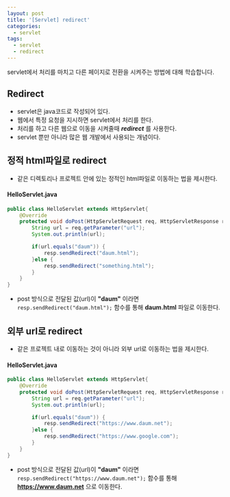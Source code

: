 ```yaml
---
layout: post
title: '[Servlet] redirect'
categories:
  - servlet
tags:
  - servlet
  - redirect
---
```



servlet에서 처리를 마치고 다른 페이지로 전환을 시켜주는 방법에 대해 학습합니다.



## Redirect

- servlet은 java코드로 작성되어 있다.
- 웹에서 특정 요청을 지시하면 servlet에서 처리를 한다.
- 처리를 하고 다른 웹으로 이동을 시켜줄때 ***redirect*** 를 사용한다.
- servlet 뿐만 아니라 많은 웹 개발에서 사용되는 개념이다.



## 정적 html파일로 redirect

- 같은 디렉토리나 프로젝트 안에 있는 정적인 html파일로 이동하는 법을 제시한다.

#### HelloServlet.java

```java
public class HelloServlet extends HttpServlet{
	@Override
	protected void doPost(HttpServletRequest req, HttpServletResponse resp) throws ServletException, IOException {
		String url = req.getParameter("url");
		System.out.println(url);

		if(url.equals("daum")) {
			resp.sendRedirect("daum.html");
		}else {
			resp.sendRedirect("something.html");
		}
	}
}
```

- post 방식으로 전달된 값(url)이 **"daum"** 이라면 ```resp.sendRedirect("daum.html");``` 함수를 통해 **daum.html** 파일로 이동한다.



## 외부 url로 redirect

- 같은 프로젝트 내로 이동하는 것이 아니라 외부 url로 이동하는 법을 제시한다.


#### HelloServlet.java

```java
public class HelloServlet extends HttpServlet{
	@Override
	protected void doPost(HttpServletRequest req, HttpServletResponse resp) throws ServletException, IOException {
		String url = req.getParameter("url");
		System.out.println(url);

		if(url.equals("daum")) {
			resp.sendRedirect("https://www.daum.net");
		}else {
			resp.sendRedirect("https://www.google.com");
		}
	}
}
```

- post 방식으로 전달된 값(url)이 **"daum"** 이라면 ```resp.sendRedirect("https://www.daum.net");``` 함수를 통해 **https://www.daum.net** 으로 이동한다.
